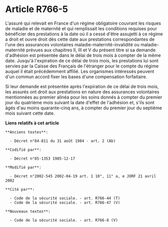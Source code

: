 # Article R766-5

L'assuré qui relevait en France d'un régime obligatoire couvrant les risques de maladie et de maternité et qui remplissait
les conditions requises pour bénéficier des prestations à la date où il a cessé d'être assujetti à ce régime a droit et ouvre
droit dès cette date aux prestations correspondantes de l'une des assurances volontaires maladie-maternité-invalidité ou
maladie-maternité prévues aux chapitres II, III et V du présent titre si sa demande d'adhésion est présentée dans le délai de
trois mois à compter de la même date. Jusqu'à l'expiration de ce délai de trois mois, les prestations lui sont servies par la
Caisse des Français de l'étranger pour le compte du régime auquel il était précédemment affilié. Les organismes intéressés
peuvent d'un commun accord fixer les bases d'une compensation forfaitaire.

Si leur demande est présentée après l'expiration de ce délai de trois mois, les assurés ont droit aux prestations en nature
des assurances volontaires mentionnées au premier alinéa pour les soins donnés à compter du premier jour du quatrième mois
suivant la date d'effet de l'adhésion et, s'ils sont âgés d'au moins quarante-cinq ans, à compter du premier jour du septième
mois suivant cette date.

**Liens relatifs à cet article**

	**Anciens textes**:

	  - Décret n°84-811 du 31 août 1984 - art. 2 (Ab)

	**Codifié par**:

	  - Décret n°85-1353 1985-12-17

	**Modifié par**:

	  - Décret n°2002-545 2002-04-19 art. 1 10°, 11° a, e JORF 21 avril 2002

	**Cité par**:

	  - Code de la sécurité sociale. - art. R766-44 (T)
	  - Code de la sécurité sociale. - art. R766-47 (V)

	**Nouveaux textes**:

	  - Code de la sécurité sociale. - art. R766-8 (V)

